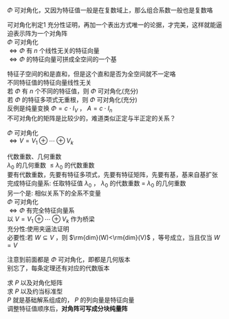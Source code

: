 $\Phi$ 可对角化，又因为特征值一般是在复数域上，那么组合系数一般也是复数咯  
  
可对角化判定1 充分性证明，再加一个表出方式唯一的论据，才完美，这样就能逼迫表示阵为一个对角阵  
$\Phi$ 可对角化  
$\iff\Phi$ 有 $n$ 个线性无关的特征向量  
$\iff\Phi$ 的特征向量可拼成全空间的一个基  
  
特征子空间的和是直和，但是这个直和是否为全空间就不一定咯  
不同特征值的特征向量线性无关  
若 $\Phi$ 有 $n$ 个不同的特征值，则 $\Phi$ 可对角化(充分)  
若 $\Phi$ 的特征多项式无重根，则 $\Phi$ 可对角化(充分)  
反例是纯量变换 $\Phi=c\cdot I_V$ ， $A=c\cdot I_n$  
不可对角化的矩阵是比较少的，难道类似正定与半正定的关系？  
  
$\Phi$ 可对角化  
$\iff V=V_1\oplus\cdots\oplus V_k$  
  
代数重数、几何重数  
$\lambda_0$ 的几何重数 $\leq\lambda_0$ 的代数重数  
要有代数重数，先要有特征多项式，先要有特征矩阵，先要有基，基来自基扩张  
完成特征向量系: 任取特征值 $\lambda_0$ ， $\lambda_0$ 的代数重数 $=$  $\lambda_0$ 的几何重数  
另一个是: 相似关系下的全系不变量  
$\Phi$ 可对角化  
$\iff\Phi$ 有完全特征向量系  
以 $V=V_1\oplus\cdots\oplus V_k$ 作为桥梁  
充分性:使用夹逼法证明  
必要性:若 $W\subseteq V$ ，则 $\rm{dim}(W)<\rm{dim}(V)$ ，等号成立，当且仅当 $W=V$  
  
注意到前面都是 $\Phi$ 可对角化，即都是几何版本  
别忘了，每条定理还有对应的代数版本  
  
求 $P$ 以及对角化矩阵  
求 $P$ 以及约当标准型  
$P$ 就是基础解系组成的， $P$ 的列向量是特征向量  
调整特征值顺序后，**对角阵可写成分块纯量阵**  
